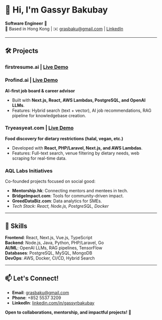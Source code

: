 # 👋 Hi, I'm Gassyr Bakubay

**Software Engineer** 🚀  
📍 Based in Hong Kong | ✉️ [grasbaku@gmail.com](mailto:grasbaku@gmail.com) | [LinkedIn](https://linkedin.com/in/gassyrbakubay)

---

## 🛠 Projects

### **firstresume.ai** | [Live Demo](https://firstresume.ai)  

### **Profind.ai** | [Live Demo](https://profind.ai)  
**AI-first job board & career advisor**  
- Built with **Next.js, React, AWS Lambdas, PostgreSQL, and OpenAI LLMs**.  
- Features: Hybrid search (text + vector), AI job recommendations, RAG pipeline for knowledgebase creation.  

### **Tryeasyeat.com** | [Live Demo](https://tryeasyeat.com)  
**Food discovery for dietary restrictions (halal, vegan, etc.)**  
- Developed with **React, PHP/Laravel, Next.js, and AWS Lambdas**.  
- Features: Full-text search, venue filtering by dietary needs, web scraping for real-time data.  

### **AQL Labs Initiatives**  
Co-founded projects focused on social good:  
- **Mentorship.hk**: Connecting mentors and mentees in tech.  
- **BridgeImpact.com**: Tools for community-driven impact.  
- **GreedDataBiz.com**: Data analytics for SMEs.  
- *Tech Stack: React, Node.js, PostgreSQL, Docker*  

---

## 🔧 Skills  
**Frontend**: React, Next.js, Vue.js, TypeScript  
**Backend**: Node.js, Java, Python, PHP/Laravel, Go  
**AI/ML**: OpenAI LLMs, RAG pipelines, TensorFlow  
**Databases**: PostgreSQL, MySQL, MongoDB  
**DevOps**: AWS, Docker, CI/CD, Hybrid Search  

---

## 📫 Let's Connect!  
- **Email**: [grasbaku@gmail.com](mailto:grasbaku@gmail.com)  
- **Phone**: +852 5537 3209  
- **LinkedIn**: [linkedin.com/in/gassyrbakubay](https://linkedin.com/in/gassyrbakubay)  

**Open to collaborations, mentorship, and impactful projects!** 🌟
